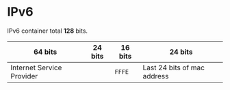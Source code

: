 # IPv6

IPv6 container total **128** bits.

64 bits | 24 bits | 16 bits | 24 bits
---|---|---|---
Internet Service Provider | | `FFFE` | Last 24 bits of mac address
